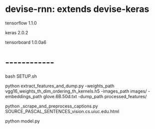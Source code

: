 # devise-rnn: extends devise-keras
tensorflow 1.1.0

keras 2.0.2

tensorboard 1.0.0a6

# ------------

bash SETUP.sh

python extract_features_and_dump.py -weights_path vgg16_weights_th_dim_ordering_th_kernels.h5 -images_path images/ -embeddings_path glove.6B.50d.txt -dump_path processed_features/

python _scrape_and_preprocess_captions.py SOURCE_PASCAL_SENTENCES_vision.cs.uiuc.edu.html

python model.py
